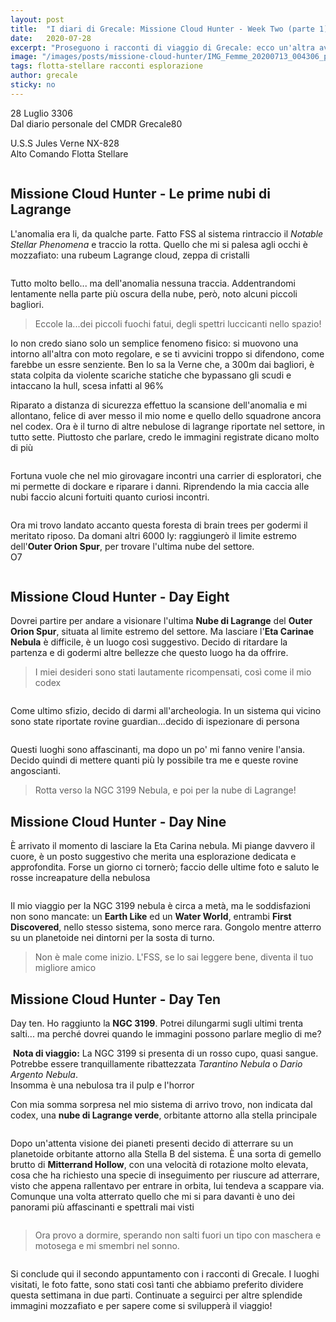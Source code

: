 ```yaml
---
layout: post
title:  "I diari di Grecale: Missione Cloud Hunter - Week Two (parte 1)"
date:   2020-07-28
excerpt: "Proseguono i racconti di viaggio di Grecale: ecco un'altra avvicente settimana della sua avventura in giro per la Galassia"
image: "/images/posts/missione-cloud-hunter/IMG_Femme_20200713_004306_processed.jpg"
tags: flotta-stellare racconti esplorazione
author: grecale
sticky: no
---
```

<div class="box alt">
<p>28 Luglio 3306<br>
Dal diario personale del CMDR Grecale80</p>

<p>U.S.S Jules Verne NX-828<br>
Alto Comando Flotta Stellare</p>
</div>
<span class="image fit"><img src="/images/Elite-Division-png.png" alt=""></span>

## Missione Cloud Hunter - Le prime nubi di Lagrange

L'anomalia era li, da qualche parte. Fatto FSS al sistema rintraccio il _Notable Stellar Phenomena_ e traccio la rotta. Quello che mi si palesa agli occhi è mozzafiato: una rubeum Lagrange cloud, zeppa di cristalli

<div class="box alt">
    <div class="row 50% uniform">
        <div class="4u"><span class="image fit"><a href="/images/posts/missione-cloud-hunter/IMG_20200718_174635.jpg"><img src="{{ "/images/posts/missione-cloud-hunter/IMG_20200718_174635.jpg" | prepend:site.baseurl }}" alt="" title="Immagine 1"/></a></span></div>
        <div class="4u"><span class="image fit"><a href="/images/posts/missione-cloud-hunter/IMG_20200718_144530.jpg"><img src="{{ "/images/posts/missione-cloud-hunter/IMG_20200718_144530.jpg" | prepend:site.baseurl }}" alt="" title="Immagine 2" /></a></span></div>
        <div class="4u$"><span class="image fit"><a href="/images/posts/missione-cloud-hunter/IMG_20200718_144510.jpg"><img src="{{ "/images/posts/missione-cloud-hunter/IMG_20200718_144510.jpg" | prepend:site.baseurl }}" alt="" title="Immagine 3" /></a></span></div>
    </div>
</div>

Tutto molto bello... ma dell'anomalia nessuna traccia. Addentrandomi lentamente nella parte più oscura della nube, però, noto alcuni piccoli bagliori.

> Eccole la...dei piccoli fuochi fatui, degli spettri luccicanti nello spazio! 

Io non credo siano solo un semplice fenomeno fisico: si muovono una intorno all'altra con moto regolare, e se ti avvicini troppo si difendono, come farebbe un essre senziente. Ben lo sa la Verne che, a 300m dai bagliori, è stata colpita da violente scariche statiche che bypassano gli scudi e intaccano la hull, scesa infatti al 96%

Riparato a distanza di sicurezza effettuo la scansione dell'anomalia e mi allontano, felice di aver messo il mio nome e quello dello squadrone ancora nel codex. Ora è il turno di altre nebulose di lagrange riportate nel settore, in tutto sette. Piuttosto che parlare, credo le immagini registrate dicano molto di più

<div class="box alt">
    <div class="row 50% uniform">
        <div class="4u"><span class="image fit"><a href="/images/posts/missione-cloud-hunter/IMG_20200718_175417.jpg"><img src="{{ "/images/posts/missione-cloud-hunter/IMG_20200718_175417.jpg" | prepend:site.baseurl }}" alt="" title="Immagine 4"/></a></span></div>
        <div class="4u"><span class="image fit"><a href="/images/posts/missione-cloud-hunter/IMG_20200718_174858.jpg"><img src="{{ "/images/posts/missione-cloud-hunter/IMG_20200718_174858.jpg" | prepend:site.baseurl }}" alt="" title="Immagine 5" /></a></span></div>
        <div class="4u$"><span class="image fit"><a href="/images/posts/missione-cloud-hunter/IMG_20200718_174920.jpg"><img src="{{ "/images/posts/missione-cloud-hunter/IMG_20200718_174920.jpg" | prepend:site.baseurl }}" alt="" title="Immagine 6" /></a></span></div>
    </div>
</div>

<div class="box alt">
    <div class="row 50% uniform">
        <div class="4u"><span class="image fit"><a href="/images/posts/missione-cloud-hunter/IMG_20200718_174954.jpg"><img src="{{ "/images/posts/missione-cloud-hunter/IMG_20200718_174954.jpg" | prepend:site.baseurl }}" alt="" title="Immagine 7"/></a></span></div>
        <div class="4u"><span class="image fit"><a href="/images/posts/missione-cloud-hunter/IMG_20200718_175229.jpg"><img src="{{ "/images/posts/missione-cloud-hunter/IMG_20200718_175229.jpg" | prepend:site.baseurl }}" alt="" title="Immagine 8" /></a></span></div>
        <div class="4u$"><span class="image fit"><a href="/images/posts/missione-cloud-hunter/IMG_20200718_175214.jpg"><img src="{{ "/images/posts/missione-cloud-hunter/IMG_20200718_175214.jpg" | prepend:site.baseurl }}" alt="" title="Immagine 9" /></a></span></div>
    </div>
</div>

Fortuna vuole che nel mio girovagare incontri una carrier di esploratori, che mi permette di dockare e riparare i danni. Riprendendo la mia caccia alle nubi faccio alcuni fortuiti quanto curiosi incontri.

<div class="box alt">
    <span class="image fit"><a href="/images/posts/missione-cloud-hunter/IMG_20200718_175131.jpg"><img src="{{ "/images/posts/missione-cloud-hunter/IMG_20200718_175131.jpg" | prepend:site.baseurl }}" alt=""  title="Immagine 10"/></a></span>
</div>

Ora mi trovo landato accanto questa foresta di brain trees per godermi il meritato riposo. Da domani altri 6000 ly: raggiungerò il limite estremo dell'**Outer Orion Spur**, per trovare l'ultima nube del settore.<br>
O7

<div class="box alt">
    <div class="row 50% uniform">
        <div class="4u"><span class="image fit"><a href="/images/posts/missione-cloud-hunter/IMG_20200718_175503.jpg"><img src="{{ "/images/posts/missione-cloud-hunter/IMG_20200718_175503.jpg" | prepend:site.baseurl }}" alt="" title="Immagine 11"/></a></span></div>
        <div class="4u"><span class="image fit"><a href="/images/posts/missione-cloud-hunter/IMG_20200718_224649.jpg"><img src="{{ "/images/posts/missione-cloud-hunter/IMG_20200718_224649.jpg" | prepend:site.baseurl }}" alt="" title="Immagine 12"/></a></span></div>
        <div class="4u$"><span class="image fit"><a href="/images/posts/missione-cloud-hunter/IMG_20200718_224704.jpg"><img src="{{ "/images/posts/missione-cloud-hunter/IMG_20200718_224704.jpg" | prepend:site.baseurl }}" alt="" title="Immagine 13" /></a></span></div>
    </div>
</div>

## Missione Cloud Hunter - Day Eight

Dovrei partire per andare a visionare l'ultima **Nube di Lagrange** del **Outer Orion Spur**, situata al limite estremo del settore. Ma lasciare l'**Eta Carinae Nebula** è difficile, è un luogo così suggestivo. Decido di ritardare la partenza e di godermi altre bellezze che questo luogo ha da offrire. 

> I miei desideri sono stati lautamente ricompensati, così come il mio codex

<div class="box alt">
    <div class="row 50% uniform">
        <div class="4u"><span class="image fit"><a href="/images/posts/missione-cloud-hunter/PS_Messages_20200719_124034.jpg"><img src="{{ "/images/posts/missione-cloud-hunter/PS_Messages_20200719_124034.jpg" | prepend:site.baseurl }}" alt="" title="Immagine 14"/></a></span></div>
        <div class="4u"><span class="image fit"><a href="/images/posts/missione-cloud-hunter/IMG_20200719_124230.jpg"><img src="{{ "/images/posts/missione-cloud-hunter/IMG_20200719_124230.jpg" | prepend:site.baseurl }}" alt="" title="Immagine 15"/></a></span></div>
        <div class="4u$"><span class="image fit"><a href="/images/posts/missione-cloud-hunter/IMG_20200719_124216.jpg"><img src="{{ "/images/posts/missione-cloud-hunter/IMG_20200719_124216.jpg" | prepend:site.baseurl }}" alt="" title="Immagine 16" /></a></span></div>
    </div>
</div>

Come ultimo sfizio, decido di darmi all'archeologia. In un sistema qui vicino sono state riportate rovine guardian...decido di ispezionare di persona

<div class="box alt">
    <div class="row 50% uniform">
        <div class="4u"><span class="image fit"><a href="/images/posts/missione-cloud-hunter/IMG_20200719_124329.jpg"><img src="{{ "/images/posts/missione-cloud-hunter/IMG_20200719_124329.jpg" | prepend:site.baseurl }}" alt="" title="Immagine 17"/></a></span></div>
        <div class="4u"><span class="image fit"><a href="/images/posts/missione-cloud-hunter/IMG_20200719_124344.jpg"><img src="{{ "/images/posts/missione-cloud-hunter/IMG_20200719_124344.jpg" | prepend:site.baseurl }}" alt="" title="Immagine 18"/></a></span></div>
        <div class="4u$"><span class="image fit"><a href="/images/posts/missione-cloud-hunter/IMG_20200719_124402.jpg"><img src="{{ "/images/posts/missione-cloud-hunter/IMG_20200719_124402.jpg" | prepend:site.baseurl }}" alt="" title="Immagine 19" /></a></span></div>
    </div>
</div>

Questi luoghi sono affascinanti, ma dopo un po' mi fanno venire l'ansia. Decido quindi di mettere quanti più ly possibile tra me e queste rovine angoscianti. 

> Rotta verso la NGC 3199 Nebula, e poi per la nube di Lagrange!

## Missione Cloud Hunter - Day Nine

È arrivato il momento di lasciare la Eta Carina nebula. Mi piange davvero il cuore, è un posto suggestivo che merita una esplorazione dedicata e approfondita. Forse un giorno ci tornerò; faccio delle ultime foto e saluto le rosse increapature della nebulosa

<div class="box alt">
    <span class="image fit"><a href="/images/posts/missione-cloud-hunter/IMG_20200721_003926.jpg"><img src="{{ "/images/posts/missione-cloud-hunter/IMG_20200721_003926.jpg" | prepend:site.baseurl }}" alt=""  title="Immagine 20"/></a></span>
</div>

Il mio viaggio per la NGC 3199 nebula è circa a metà, ma le soddisfazioni non sono mancate: un **Earth Like** ed un **Water World**, entrambi **First Discovered**, nello stesso sistema, sono merce rara. Gongolo mentre atterro su un planetoide nei dintorni per la sosta di turno. 

> Non è male come inizio. L'FSS, se lo sai leggere bene, diventa il tuo migliore amico

## Missione Cloud Hunter - Day Ten

Day ten. Ho raggiunto la **NGC 3199**. Potrei dilungarmi sugli ultimi trenta salti... ma perché dovrei quando le immagini possono parlare meglio di me?

<div class="box alt">
    <div class="row 50% uniform">
        <div class="6u"><span class="image fit"><a href="/images/posts/missione-cloud-hunter/IMG_20200722_005422.jpg"><img src="{{ "/images/posts/missione-cloud-hunter/IMG_20200722_005422.jpg" | prepend:site.baseurl }}" alt="" title="Immagine 21"/></a></span></div>
        <div class="6u$"><span class="image fit"><a href="/images/posts/missione-cloud-hunter/IMG_20200722_005447.jpg"><img src="{{ "/images/posts/missione-cloud-hunter/IMG_20200722_005447.jpg" | prepend:site.baseurl }}" alt="" title="Immagine 22" /></a></span></div>
    </div>
</div>

<div class="box alt">
    <div class="row 50% uniform">
        <div class="6u"><span class="image fit"><a href="/images/posts/missione-cloud-hunter/IMG_20200722_005506.jpg"><img src="{{ "/images/posts/missione-cloud-hunter/IMG_20200722_005506.jpg" | prepend:site.baseurl }}" alt="" title="Immagine 23"/></a></span></div>
        <div class="6u$"><span class="image fit"><a href="/images/posts/missione-cloud-hunter/IMG_20200722_005517.jpg"><img src="{{ "/images/posts/missione-cloud-hunter/IMG_20200722_005517.jpg" | prepend:site.baseurl }}" alt="" title="Immagine 24" /></a></span></div>
    </div>
</div>

<div class="box">
<i class="fa fa-lightbulb-o fa-lg" aria-hidden="true" style="color: #f07b05;"></i>&nbsp;<b>Nota di viaggio:</b>&nbsp;La NGC 3199 si presenta di un rosso cupo, quasi sangue. Potrebbe essere tranquillamente ribattezzata <i>Tarantino Nebula</i> o <i>Dario Argento Nebula</i>.<br>Insomma è una nebulosa tra il pulp e l'horror</div>

<div class="box alt">
    <div class="row 50% uniform">
        <div class="6u"><span class="image fit"><a href="/images/posts/missione-cloud-hunter/IMG_20200722_005536.jpg"><img src="{{ "/images/posts/missione-cloud-hunter/IMG_20200722_005536.jpg" | prepend:site.baseurl }}" alt="" title="Immagine 25"/></a></span></div>
        <div class="6u$"><span class="image fit"><a href="/images/posts/missione-cloud-hunter/IMG_20200722_005737.jpg"><img src="{{ "/images/posts/missione-cloud-hunter/IMG_20200722_005737.jpg" | prepend:site.baseurl }}" alt="" title="Immagine 26" /></a></span></div>
    </div>
</div>

Con mia somma sorpresa nel mio sistema di arrivo trovo, non indicata dal codex, una <b>nube di Lagrange verde</b>, orbitante attorno alla stella principale

<div class="box alt">
    <span class="image fit"><a href="/images/posts/missione-cloud-hunter/IMG_20200722_005709.jpg"><img src="{{ "/images/posts/missione-cloud-hunter/IMG_20200722_005709.jpg" | prepend:site.baseurl }}" alt=""  title="Immagine 27"/></a></span>
</div>

Dopo un'attenta visione dei pianeti presenti decido di atterrare su un planetoide orbitante attorno alla Stella B del sistema. È una sorta di gemello brutto di **Mitterrand Hollow**, con una velocità di rotazione molto elevata, cosa che ha richiesto una specie di inseguimento per riuscure ad atterrare, visto che appena rallentavo per entrare in orbita, lui tendeva a scappare via. Comunque una volta atterrato quello che mi si para davanti è uno dei panorami più affascinanti e spettrali mai visti

<div class="box alt">
    <span class="image fit"><a href="/images/posts/missione-cloud-hunter/IMG_20200722_005831.jpg"><img src="{{ "/images/posts/missione-cloud-hunter/IMG_20200722_005831.jpg" | prepend:site.baseurl }}" alt=""  title="Immagine 28"/></a></span>
</div>

> Ora provo a dormire, sperando non salti fuori un tipo con maschera e motosega e mi smembri nel sonno.

<span class="image fit"><img src="/images/Elite-Division-png.png" alt=""></span>

Si conclude qui il secondo appuntamento con i racconti di Grecale. I luoghi visitati, le foto fatte, sono stati così tanti che abbiamo preferito dividere questa settimana in due parti. Continuate a seguirci per altre splendide immagini mozzafiato e per sapere come si svilupperà il viaggio!
